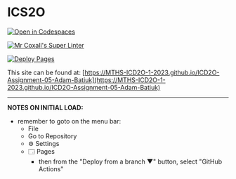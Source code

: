 # ICS2O

[![Open in Codespaces](https://classroom.github.com/assets/launch-codespace-7f7980b617ed060a017424585567c406b6ee15c891e84e1186181d67ecf80aa0.svg)](https://classroom.github.com/open-in-codespaces?assignment_repo_id=15135642)

[![Mr Coxall's Super Linter](https://github.com/MTHS-ICD2O-1-2023/ICD2O-Assignment-05-Adam-Batiuk/workflows/Mr%20Coxall's%20Super%20Linter/badge.svg)](https://github.com/MTHS-ICD2O-1-2023/ICD2O-Assignment-05-Adam-Batiuk/actions)

[![Deploy Pages](https://github.com/MTHS-ICD2O-1-2023/ICD2O-Assignment-05-Adam-Batiuk/workflows/Deploy%20Pages/badge.svg)](https://github.com/MTHS-ICD2O-1-2023/ICD2O-Assignment-05-Adam-Batiuk/actions)

This site can be found at: [https://MTHS-ICD2O-1-2023.github.io/ICD2O-Assignment-05-Adam-Batiuk](https://MTHS-ICD2O-1-2023.github.io/ICD2O-Assignment-05-Adam-Batiuk)

---

**NOTES ON INITIAL LOAD:**
- remember to goto on the menu bar:
  - File
  - Go to Repository
  - ⚙ Settings
  - 🗔 Pages
    - then from the "Deploy from a branch ▼" button, select "GitHub Actions"
